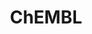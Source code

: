 ---
bigquery: https://console.cloud.google.com/bigquery?p=patents-public-data&d=ebi_chembl&page=dataset
citation: '"The ChEMBL database in 2017." Anna Gaulton, Anne Hersey, Michał Nowotka,
  A Patrícia Bento, Jon Chambers, David Mendez, Prudence Mutowo, Francis Atkinson,
  Louisa J Bellis, Elena Cibrián-Uhalte, Mark Davies, Nathan Dedman, Anneli Karlsson,
  María Paula Magariños, John P Overington, George Papadatos, Ines Smit, Andrew R
  Leach Nucleic acids Research (2017) 45 (Database Issue), D945-D954'
contributors: European Bioinformatics Institute
cost: None
description: ChEMBL Data is a manually curated database of small molecules used in
  drug discovery, including information about existing patented drugs.
documentation: 'schema: https://www.ebi.ac.uk/chembl/db_schema


  '
last_edit: 04/05/2022, 18:55:39
location: https://console.cloud.google.com/marketplace/product/google_patents_public_datasets/chembl
maintained_by: EMBL-EBI, an outstation of European Molecular Biology Laboratory
related_publications: '

  ChEMBL: towards direct deposition of bioassay data.


  Mendez D, Gaulton A, Bento AP, Chambers J, De Veij M, Félix E, Magariños MP, Mosquera
  JF, Mutowo P, Nowotka M, Gordillo-Marañón M, Hunter F, Junco L, Mugumbate G, Rodriguez-Lopez
  M, Atkinson F, Bosc N, Radoux CJ, Segura-Cabrera A, Hersey A, Leach AR.


  — Nucleic Acids Res. 2019; 47(D1):D930-D940. doi: 10.1093/nar/gky1075

  '
schema_fields:
- polymer_flag
- smarts
- hba
- variant_id
- text_value
- clo_id
- warning_type
- confidence
- molsyn_id
- src_id
- cpd_str_alert_id
- structure_type
- irac_class_id
- first_in_class
- assay_type
- irac_code
- l3
- entity_type
- enzyme_name
- go_id
- prodrug
- mecref_id
- component_type
- journal
- met_comment
- mechanism_of_action
- protein_class_id
- met_conversion
- publication_number
- company
- hbd
- first_approval
- cx_logp
- mesh_id
- mol_hrac_id
- research_stem
- last_page
- abstract
- component_id
- updated_by
- target_desc
- cell_source_tax_id
- src_assay_id
- authors
- dosage_form
- patent_expire_date
- pchembl_value
- protein_class_desc
- mc_target_name
- parameter_type
- ref_id
- drug_substance_flag
- short_name
- cell_description
- doi
- acd_most_apka
- name
- src_short_name
- last_active
- relationship_type
- orig_description
- bto_id
- level3_description
- l1
- volume
- chirality
- delist_flag
- route
- source
- hrac_class_id
- hbd_lipinski
- applicant_full_name
- assay_desc
- assay_tax_id
- type
- parent_go_id
- withdrawn_country
- therapeutic_flag
- pubmed_id
- end_position
- normal_range_min
- bei
- relationship
- level1_description
- idx
- ingredient
- published_relation
- frac_class_id
- ref_url
- mc_tax_id
- site_name
- standard_value
- prod_pat_id
- bao_format
- cx_logd
- oral
- tax_id
- acd_logd
- homologue
- res_stem_id
- start_position
- definition
- domain_id
- standard_inchi
- warning_description
- dosed_ingredient
- standard_type
- met_id
- tbl
- molfile
- db_source
- chebi_par_id
- standard_units
- parameter_value
- upper_value
- qudt_units
- metref_id
- bao_endpoint
- target_mapping
- domain_type
- tid_fixed
- helm_notation
- l2
- hrac_code
- assay_test_type
- downgraded
- atc_code
- record_id
- standard_inchi_key
- chembl_id
- num_lipinski_ro5_violations
- protclasssyn_id
- cell_name
- country
- aidx
- level4
- l4
- cx_most_apka
- units
- usan_substem
- parent_id
- target_type
- src_description
- approval_date
- confidence_score
- assay_category
- molregno
- cell_id
- mol_irac_id
- syn_type
- topical
- label
- drugind_id
- smid
- targrel_id
- cell_source_tissue
- patent_use_code
- path
- metabolite_record_id
- level4_description
- organism
- cell_source_organism
- ddd_comment
- comp_class_id
- warning_class
- l7
- availability_type
- job_id
- accession
- usan_year
- title
- standard_relation
- ass_cls_map_id
- assay_strain
- mec_id
- assay_class_id
- src_compound_id
- alogp
- mc_organism
- cl_lincs_id
- sequence
- product_id
- substrate_record_id
- ro3_pass
- biocomp_id
- indication_class
- as_id
- num_ro5_violations
- warning_country
- natural_product
- ddd_units
- num_alerts
- mc_target_type
- alert_set_id
- standard_flag
- cellosaurus_id
- rgid
- comp_go_id
- caloha_id
- strength
- class_level
- mol_frac_id
- mw_freebase
- potential_duplicate
- activity_comment
- year
- activity_id
- previous_company
- usan_stem
- l5
- standard_text_value
- level3
- binding_site_comment
- stem_class
- nda_type
- doc_type
- efo_id
- acd_logp
- compound_key
- max_phase
- doc_id
- selectivity_comment
- published_value
- sitecomp_id
- stem
- compd_id
- std_act_id
- compound_name
- site_id
- curated_by
- assay_id
- inorganic_flag
- value
- withdrawn_flag
- domain_name
- uo_units
- active_ingredient
- isoform
- assay_organism
- activity_count
- relation
- assay_cell_type
- ap_id
- predbind_id
- alert_name
- warnref_id
- withdrawn_class
- efo_term
- updated_on
- sequence_md5sum
- rtb
- data_validity_comment
- heavy_atoms
- mw_monoisotopic
- level5
- usan_stem_definition
- molecular_mechanism
- tissue_id
- psa
- mutation
- source_domain_id
- canonical_smiles
- oc_id
- relationship_desc
- molecule_type
- withdrawn_reason
- parent_molregno
- related_tid
- description
- submission_date
- stat
- ddd_value
- withdrawn_year
- domain_description
- patent_no
- le
- issue
- published_units
- bao_id
- l6
- toid
- hba_lipinski
- ad_type
- version
- entity_id
- full_mwt
- creation_date
- warning_year
- disease_efficacy
- priority
- mol_atc_id
- level1
- tid
- level2
- direct_interaction
- major_class
- set_name
- aromatic_rings
- cx_most_bpka
- mesh_heading
- frac_code
- published_type
- co_stem_id
- curation_comment
- lle
- patent_id
- class_type
- action_type
- qed_weighted
- prediction_method
- alert_id
- formulation_id
- aspect
- compsyn_id
- pathway_key
- molecular_species
- usan_stem_id
- ridx
- full_molformula
- pref_name
- who_name
- cidx
- drug_product_flag
- assay_subcellular_fraction
- assay_tissue
- ref_type
- annotation
- comments
- who_extra
- l8
- species_group_flag
- subgroup
- normal_range_max
- sei
- cell_ontology_id
- ddd_id
- synonyms
- assay_param_id
- assay_source
- parent_type
- actsm_id
- max_phase_for_ind
- result_flag
- enzyme_tid
- drug_record_id
- site_residues
- component_synonym
- indref_id
- mechanism_comment
- mc_target_accession
- acd_most_bpka
- standard_upper_value
- uberon_id
- pathway_id
- ddd_admr
- log_id
- active_molregno
- level2_description
- first_page
- black_box_warning
- trade_name
- protein_class_synonym
- status
- warning_id
- innovator_company
- parenteral
- db_version
- targcomp_id
shortname: chembl
tags:
- biotechnology
- health
- chemical
- bioinformatics
- medical
terms_of_use: CC BY-SA 3.0
title: ChEMBL
uuid: e232a192-965c-4ec9-904c-155b6dfe56c5
---